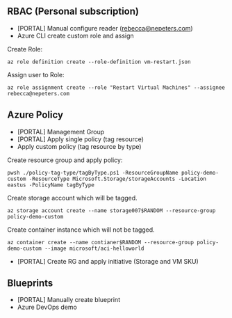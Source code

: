 ## RBAC (Personal subscription)

- [PORTAL] Manual configure reader (rebecca@nepeters.com)
- Azure CLI create custom role and assign

Create Role:

```
az role definition create --role-definition vm-restart.json
```

Assign user to Role:

```
az role assignment create --role "Restart Virtual Machines" --assignee rebecca@nepeters.com
```

## Azure Policy

- [PORTAL] Management Group
- [PORTAL] Apply single policy (tag resource)
- Apply custom policy (tag resource by type)

Create resource group and apply policy:

```
pwsh ./policy-tag-type/tagByType.ps1 -ResourceGroupName policy-demo-custom -ResourceType Microsoft.Storage/storageAccounts -Location eastus -PolicyName tagByType
```

Create storage account which will be tagged.

```
az storage account create --name storage007$RANDOM --resource-group policy-demo-custom
```

Create container instance which will not be tagged.

```
az container create --name contianer$RANDOM --resource-group policy-demo-custom --image microsoft/aci-helloworld
```

- [PORTAL] Create RG and apply initiative (Storage and VM SKU)

## Blueprints

- [PORTAL] Manually create blueprint
- Azure DevOps demo